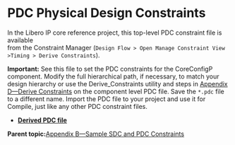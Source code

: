 # PDC Physical Design Constraints

In the Libero IP core reference project, this top-level PDC constraint file is available<br /> from the Constraint Manager \(`Design Flow > Open Manage Constraint View >Timing > Derive Constraints`\).

**Important:** See this file to set the PDC constraints for the CoreConfigP component. Modify the full hierarchical path, if necessary, to match your design hierarchy or use the Derive\_Constraints utility and steps in [Appendix D—Derive Constraints](GUID-C2F68D32-B5A8-46EF-B1F8-020E2627B30E.md) on the component level PDC file. Save the `*.pdc` file to a different name. Import the PDC file to your project and use it for Compile, just like any other PDC constraint files.

-   **[Derived PDC file](GUID-2D9C9364-EEF4-425D-BD89-6F78AB67B02D.md)**  


**Parent topic:**[Appendix B—Sample SDC and PDC Constraints](GUID-84D9087E-0AAC-41EC-889A-EED2C24E1549.md)

